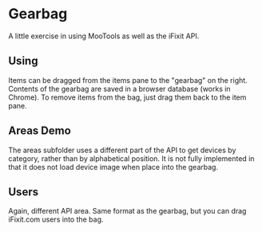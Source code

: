 Gearbag
=======

A little exercise in using MooTools as well as the iFixit API.

Using
-----
Items can be dragged from the items pane to the "gearbag" on the right.
Contents of the gearbag are saved in a browser database (works in Chrome).
To remove items from the bag, just drag them back to the item pane. 

Areas Demo
----------
The areas subfolder uses a different part of the API to get devices by category,
rather than by alphabetical position. It is not fully implemented in that it does
not load device image when place into the gearbag.

Users
-----
Again, different API area. Same format as the gearbag, but you can drag iFixit.com
users into the bag.